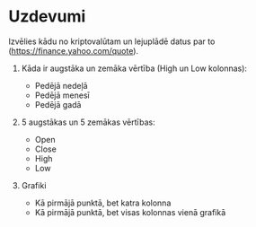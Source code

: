 # Uzdevumi

Izvēlies kādu no kriptovalūtam un lejuplādē datus par to (https://finance.yahoo.com/quote).

1. Kāda ir augstāka un zemāka vērtība (High un Low kolonnas):
      * Pedējā nedeļā
      * Pedējā menesī
      * Pedējā gadā

2. 5 augstākas un 5 zemākas vērtības:
     * Open
     * Close
     * High
     * Low

3. Grafiki
    * Kā pirmājā punktā, bet katra kolonna
    * Kā pirmājā punktā, bet visas kolonnas vienā grafikā